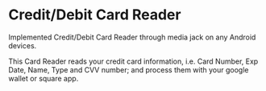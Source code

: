 Credit/Debit Card Reader
=======

Implemented Credit/Debit Card Reader through media jack on any Android devices.

This Card Reader reads your credit card information, i.e. Card Number, Exp Date, Name, 
Type and CVV number; and process them with your google wallet or square app.
